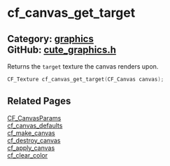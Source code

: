 [](../header.md ':include')

# cf_canvas_get_target

Category: [graphics](/api_reference?id=graphics)  
GitHub: [cute_graphics.h](https://github.com/RandyGaul/cute_framework/blob/master/include/cute_graphics.h)  
---

Returns the `target` texture the canvas renders upon.

```cpp
CF_Texture cf_canvas_get_target(CF_Canvas canvas);
```

## Related Pages

[CF_CanvasParams](/graphics/cf_canvasparams.md)  
[cf_canvas_defaults](/graphics/cf_canvas_defaults.md)  
[cf_make_canvas](/graphics/cf_make_canvas.md)  
[cf_destroy_canvas](/graphics/cf_destroy_canvas.md)  
[cf_apply_canvas](/graphics/cf_apply_canvas.md)  
[cf_clear_color](/graphics/cf_clear_color.md)  
